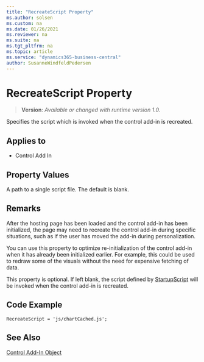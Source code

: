 ```yaml
---
title: "RecreateScript Property"
ms.author: solsen
ms.custom: na
ms.date: 01/26/2021
ms.reviewer: na
ms.suite: na
ms.tgt_pltfrm: na
ms.topic: article
ms.service: "dynamics365-business-central"
author: SusanneWindfeldPedersen
---
```

[//]: # (START>DO_NOT_EDIT)
[//]: # (IMPORTANT:Do not edit any of the content between here and the END>DO_NOT_EDIT.)
[//]: # (Any modifications should be made in the .xml files in the ModernDev repo.)
# RecreateScript Property
> **Version**: _Available or changed with runtime version 1.0._

Specifies the script which is invoked when the control add-in is recreated.

## Applies to
-   Control Add In

[//]: # (IMPORTANT: END>DO_NOT_EDIT)


## Property Values

A path to a single script file. The default is blank. 

## Remarks

After the hosting page has been loaded and the control add-in has been initialized, the page may need to recreate the control add-in during specific situations, such as if the user has moved the add-in during personalization.

You can use this property to optimize re-initialization of the control add-in when it has already been initialized earlier. For example, this could be used to redraw some of the visuals without the need for expensive fetching of data.

This property is optional. If left blank, the script defined by [StartupScript](devenv-startupscript-property.md) will be invoked when the control add-in is recreated. 

## Code Example

```AL
RecreateScript = 'js/chartCached.js';
```

## See Also

[Control Add-In Object](../devenv-control-addin-object.md)   
 